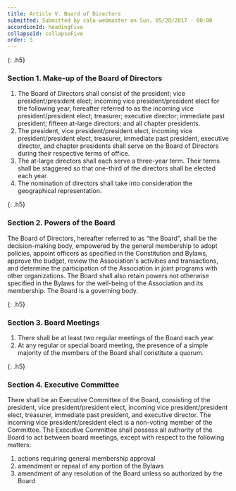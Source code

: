 ```yaml
---
title: Article V. Board of Directors
submitted: Submitted by cala-webmaster on Sun, 05/28/2017 - 00:00
accordionId: headingFive
collapseId: collapseFive
order: 5
---
```


{: .h5}
### Section 1. Make-up of the Board of Directors

1. The Board of Directors shall consist of the president; vice president/president elect; incoming vice president/president elect for the following year, hereafter referred to as the incoming vice president/president elect; treasurer; executive director; immediate past president; fifteen at-large directors; and all chapter presidents.
2. The president, vice president/president elect, incoming vice president/president elect, treasurer, immediate past president, executive director, and chapter presidents shall serve on the Board of Directors during their respective terms of office.
3. The at-large directors shall each serve a three-year term. Their terms shall be staggered so that one-third of the directors shall be elected each year.
4. The nomination of directors shall take into consideration the geographical representation.
 

{: .h5}
### Section 2. Powers of the Board

The Board of Directors, hereafter referred to as "the Board", shall be the decision-making body, empowered by the general membership to adopt policies, appoint officers as specified in the Constitution and Bylaws, approve the budget, review the Association's activities and transactions, and determine the participation of the Association in joint programs with other organizations. The Board shall also retain powers not otherwise specified in the Bylaws for the well-being of the Association and its membership. The Board is a governing body.

 
{: .h5}
### Section 3. Board Meetings

1. There shall be at least two regular meetings of the Board each year.
2. At any regular or special board meeting, the presence of a simple majority of the members of the Board shall constitute a quorum.


{: .h5}
### Section 4. Executive Committee

There shall be an Executive Committee of the Board, consisting of the president, vice president/president elect, incoming vice president/president elect, treasurer, immediate past president, and executive director. The incoming vice president/president elect is a non-voting member of the Committee. The Executive Committee shall possess all authority of the Board to act between board meetings, except with respect to the following matters:

1. actions requiring general membership approval
2. amendment or repeal of any portion of the Bylaws
3. amendment of any resolution of the Board unless so authorized by the Board
